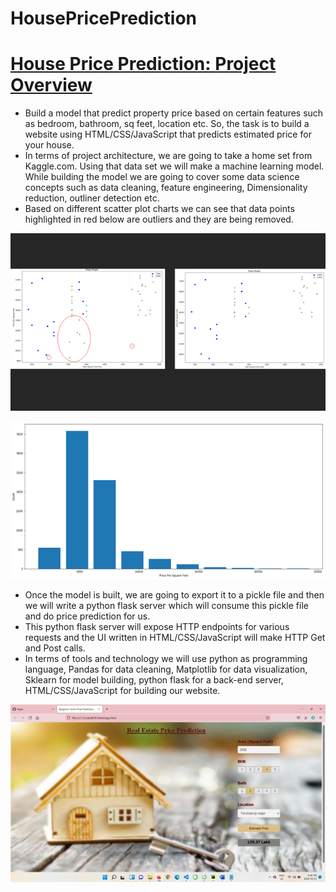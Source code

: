 # HousePricePrediction
# [House Price Prediction: Project Overview](https://github.com/KrutikaDesai02/HousePricePrediction)
* Build a model that predict property price based on certain features such as bedroom, bathroom, sq feet, location etc. So, the task is to build a website using HTML/CSS/JavaScript that predicts estimated price for your house.
* In terms of project architecture, we are going to take a home set from Kaggle.com. Using that data set we will make a machine learning model. While building the model we are going to cover some data science concepts such as data cleaning, feature engineering, Dimensionality reduction, outliner detection etc.
* Based on different scatter plot charts we can see that data points highlighted in red below are outliers and they are being removed.

![](/images/1%20tbr52QE8lXy60Ta-zOqsbA.png)

![](/images/1%20rVSk8IsLuNwgtU8zgEAtkw.png)

* Once the model is built, we are going to export it to a pickle file and then we will write a python flask server which will consume this pickle file and do price prediction for us.
* This python flask server will expose HTTP endpoints for various requests and the UI written in HTML/CSS/JavaScript will make HTTP Get and Post calls.
* In terms of tools and technology we will use python as programming language, Pandas for data cleaning, Matplotlib for data visualization, Sklearn for model building, python flask for a back-end server, HTML/CSS/JavaScript for building our website.

![](/images/1%20AqpJttBeVD5wLXIcnwWZHA.png)
